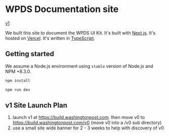 # WPDS Documentation site

[v1](https://v1.wpds.docs.preview.now.washingtonpost.com/)

We built this site to document the WPDS UI Kit. It's built with [Next.js](https://nextjs.org/). It's hosted on [Vercel](https://vercel.com/). It's written in [TypeScript](https://www.typescriptlang.org/).

## Getting started

We assume a Node.js environment using `stable` version of Node.js and NPM +8.3.0.

```bash
npm install
```

```bash
npm run dev
```

## v1 Site Launch Plan

1. launch v1 at https://build.washingtonpost.com. then move v0 to https://build.washingtonpost.com/v0 (move v0 into a /v0 sub directory)
1. use a small site wide banner for 2 - 3 weeks to help with discovery of v0
